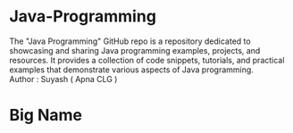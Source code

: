 # Java-Programming
The "Java Programming" GitHub repo is a repository dedicated to showcasing and sharing Java programming examples, projects, and resources. It provides a collection of code snippets, tutorials, and practical examples that demonstrate various aspects of Java programming.
<br>
Author : Suyash ( Apna CLG )
<br>

# Big Name
